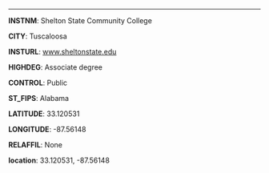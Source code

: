 
---
**INSTNM**: Shelton State Community College

**CITY**: Tuscaloosa

**INSTURL**: www.sheltonstate.edu

**HIGHDEG**: Associate degree

**CONTROL**: Public

**ST_FIPS**: Alabama

**LATITUDE**: 33.120531

**LONGITUDE**: -87.56148

**RELAFFIL**: None

**location**: 33.120531, -87.56148